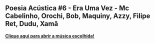 ## Poesia Acústica #6 - Era Uma Vez - Mc Cabelinho, Orochi, Bob, Maquiny, Azzy, Filipe Ret, Dudu, Xamã

**[Clique aqui para abrir a música escolhida!](https://www.youtube.com/watch?v=jK2k1P56Cno&list=RDjK2k1P56Cno&start_radio=1)**



